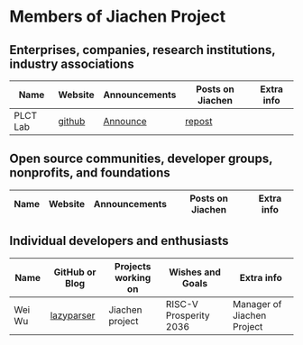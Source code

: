 # Members of Jiachen Project

## Enterprises, companies, research institutions, industry associations

|          Name |     Website     |   Announcements   | Posts on Jiachen |        Extra info |
| ------------- | --------------- | ----------------- | ---------------- | ----------------- |
|      PLCT Lab | [github](https://github.com/plctlab) | [Announce](https://mp.weixin.qq.com/s/msP5f3VAgjAmuzc9TCE1Yg) | [repost](https://mp.weixin.qq.com/s/2MKFuHrTn22npnPqTk4oOg) | |

## Open source communities, developer groups, nonprofits, and foundations

|           Name |     Website     |   Announcements   | Posts on Jiachen |        Extra info |
| -------------- | --------------- | ----------------- | ---------------- | ----------------- |


## Individual developers and enthusiasts

| Name      | GitHub or Blog  | Projects working on | Wishes and Goals |        Extra info |
| --------- | --------------- | ----------------- | ---------------- | ----------------- |
| Wei Wu    | [lazyparser](https://github.com/lazyparser/) | Jiachen project | RISC-V Prosperity 2036 | Manager of Jiachen Project |
